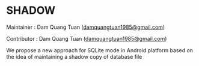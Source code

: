 # SHADOW
Maintainer : Dam Quang Tuan (damquangtuan1985@gmail.com)

Contributor : Dam Quang Tuan (damquangtuan1985@gmail.com)

We propose a new approach for SQLite mode in Android platform based on the idea of 
maintaining a shadow copy of database file

